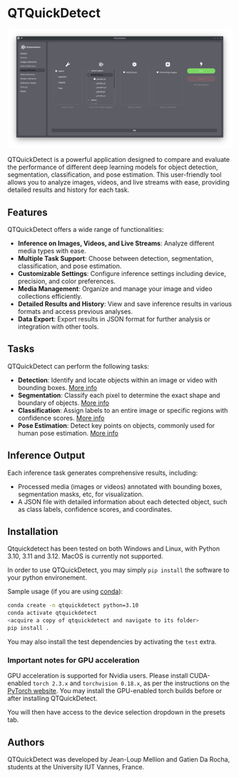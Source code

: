 # QTQuickDetect

![app_screenshot](media/app_screenshot.png)

QTQuickDetect is a powerful application designed to compare and evaluate the performance of different deep learning models for object detection, segmentation, classification, and pose estimation. This user-friendly tool allows you to analyze images, videos, and live streams with ease, providing detailed results and history for each task.

## Features

QTQuickDetect offers a wide range of functionalities:

- **Inference on Images, Videos, and Live Streams**: Analyze different media types with ease.
- **Multiple Task Support**: Choose between detection, segmentation, classification, and pose estimation.
- **Customizable Settings**: Configure inference settings including device, precision, and color preferences.
- **Media Management**: Organize and manage your image and video collections efficiently.
- **Detailed Results and History**: View and save inference results in various formats and access previous analyses.
- **Data Export**: Export results in JSON format for further analysis or integration with other tools.

## Tasks

QTQuickDetect can perform the following tasks:

- **Detection**: Identify and locate objects within an image or video with bounding boxes. [More info](https://docs.ultralytics.com/tasks/detect/)
- **Segmentation**: Classify each pixel to determine the exact shape and boundary of objects. [More info](https://docs.ultralytics.com/tasks/segment/)
- **Classification**: Assign labels to an entire image or specific regions with confidence scores. [More info](https://docs.ultralytics.com/tasks/classify/)
- **Pose Estimation**: Detect key points on objects, commonly used for human pose estimation. [More info](https://docs.ultralytics.com/tasks/pose/)

## Inference Output

Each inference task generates comprehensive results, including:

- Processed media (images or videos) annotated with bounding boxes, segmentation masks, etc, for visualization.
- A JSON file with detailed information about each detected object, such as class labels, confidence scores, and coordinates.

## Installation

Qtquickdetect has been tested on both Windows and Linux, with Python 3.10, 3.11 and 3.12. MacOS is currently not supported.

In order to use QTQuickDetect, you may simply `pip install` the software to your python environement.

Sample usage (if you are using [conda](https://docs.conda.io/en/latest/)):

```bash
conda create -n qtquickdetect python=3.10
conda activate qtquickdetect
<acquire a copy of qtquickdetect and navigate to its folder>
pip install .
```

You may also install the test dependencies by activating the `test` extra.

### Important notes for GPU acceleration

GPU acceleration is supported for Nvidia users. Please install CUDA-enabled `torch 2.3.x` and `torchvision 0.18.x`, as per the instructions on the [PyTorch website](https://pytorch.org/get-started/locally/). You may install the GPU-enabled torch builds before or after installing QTQuickDetect.

You will then have access to the device selection dropdown in the presets tab.

## Authors

QTQuickDetect was developed by Jean-Loup Mellion and Gatien Da Rocha, students at the University IUT Vannes, France.

